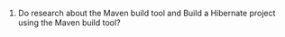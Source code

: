 1. Do research about the Maven build tool and Build a Hibernate project using the Maven build tool?
